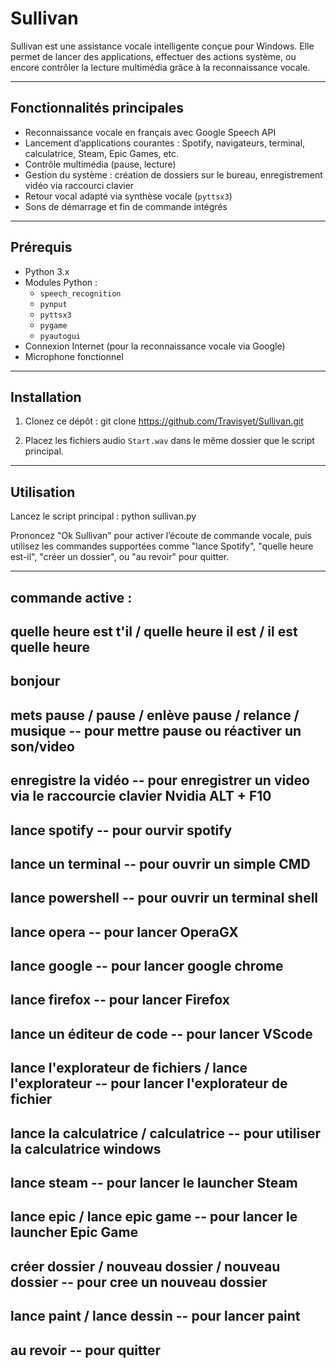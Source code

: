 # Sullivan

Sullivan est une assistance vocale intelligente conçue pour Windows. Elle permet de lancer des applications, effectuer des actions système, ou encore contrôler la lecture multimédia grâce à la reconnaissance vocale.

---

## Fonctionnalités principales

- Reconnaissance vocale en français avec Google Speech API
- Lancement d’applications courantes : Spotify, navigateurs, terminal, calculatrice, Steam, Epic Games, etc.
- Contrôle multimédia (pause, lecture)
- Gestion du système : création de dossiers sur le bureau, enregistrement vidéo via raccourci clavier
- Retour vocal adapté via synthèse vocale (`pyttsx3`)
- Sons de démarrage et fin de commande intégrés

---

## Prérequis

- Python 3.x
- Modules Python :  
  - `speech_recognition`  
  - `pynput`  
  - `pyttsx3`  
  - `pygame`  
  - `pyautogui`
- Connexion Internet (pour la reconnaissance vocale via Google)
- Microphone fonctionnel

---

## Installation

1. Clonez ce dépôt :
git clone https://github.com/Travisyet/Sullivan.git

2. Placez les fichiers audio `Start.wav` dans le même dossier que le script principal.

---

## Utilisation

Lancez le script principal :
python sullivan.py

Prononcez "Ok Sullivan" pour activer l’écoute de commande vocale, puis utilisez les commandes supportées comme "lance Spotify", "quelle heure est-il", "créer un dossier", ou "au revoir" pour quitter.

---
## commande active :

quelle heure est t'il / quelle heure il est / il est quelle heure
--
bonjour
-
mets pause / pause / enlève pause / relance / musique -- pour mettre pause ou réactiver un son/video 
-
enregistre la vidéo -- pour enregistrer un video via le raccourcie clavier Nvidia ALT + F10 
-
lance spotify -- pour ourvir spotify
-
lance un terminal -- pour ouvrir un simple CMD
-
lance powershell -- pour ouvrir un terminal shell
-
lance opera -- pour lancer OperaGX
-
lance google -- pour lancer google chrome
-
lance firefox -- pour lancer Firefox
-
lance un éditeur de code -- pour lancer VScode
-
lance l'explorateur de fichiers / lance l'explorateur -- pour lancer l'explorateur de fichier
-
lance la calculatrice / calculatrice -- pour utiliser la calculatrice windows
-
lance steam -- pour lancer le launcher Steam
-
lance epic / lance epic game -- pour lancer le launcher Epic Game
-
créer dossier / nouveau dossier / nouveau dossier -- pour cree un nouveau dossier
-
lance paint / lance dessin -- pour lancer paint
-
au revoir -- pour quitter
-
